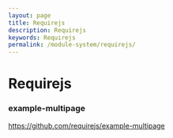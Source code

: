 ```yaml
---
layout: page
title: Requirejs
description: Requirejs
keywords: Requirejs
permalink: /module-system/requirejs/
---
```


# Requirejs

### example-multipage

https://github.com/requirejs/example-multipage
